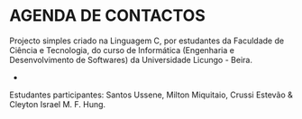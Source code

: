 # AGENDA DE CONTACTOS

Projecto simples criado na Linguagem C, por estudantes da Faculdade de Ciência e Tecnologia, do curso de Informática (Engenharia e Desenvolvimento de Softwares) da Universidade Licungo - Beira.

-
Estudantes participantes: Santos Ussene, Milton Miquitaio, Crussi Estevão &amp; Cleyton Israel M. F. Hung.
